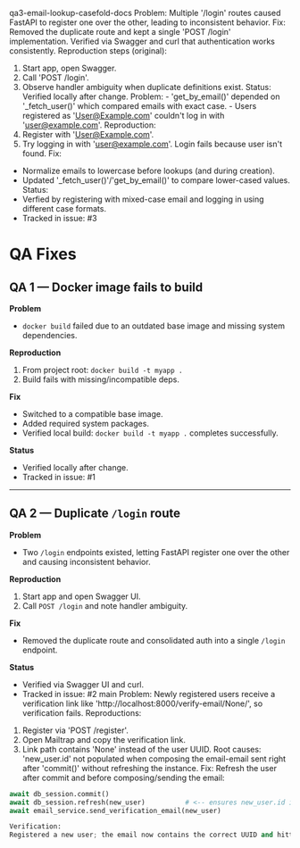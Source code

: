 qa3-email-lookup-casefold-docs
Problem: Multiple '/login' routes caused FastAPI to register one over the other, leading to inconsistent behavior. 
Fix: Removed the duplicate route and kept a single 'POST /login' implementation. Verified via Swagger and curl that authentication works consistently. 
Reproduction steps (original): 
1. Start app, open Swagger. 
2. Call 'POST /login'. 
3. Observe handler ambiguity when duplicate definitions exist. 
Status: Verified locally after change. 
Problem: - 'get_by_email()' depended on '_fetch_user()' which compared emails with exact case. - Users registered as 'User@Example.com' couldn't log in with 'user@example.com'.
Reproduction: 
1. Register with 'User@Example.com'.
2. Try logging in with 'user@example.com'.
Login fails because user isn't found. 
Fix: 
- Normalize emails to lowercase before lookups (and during creation).
- Updated '_fetch_user()'/'get_by_email()' to compare lower-cased values. 
Status: 
- Verfied by registering with mixed-case email and logging in using different case formats. 
- Tracked in issue: #3

# QA Fixes

## QA 1 — Docker image fails to build
**Problem**
- `docker build` failed due to an outdated base image and missing system dependencies.

**Reproduction**
1. From project root: `docker build -t myapp .`
2. Build fails with missing/incompatible deps.

**Fix**
- Switched to a compatible base image.
- Added required system packages.
- Verified local build: `docker build -t myapp .` completes successfully.

**Status**
- Verified locally after change.
- Tracked in issue: #1

---

## QA 2 — Duplicate `/login` route
**Problem**
- Two `/login` endpoints existed, letting FastAPI register one over the other and causing inconsistent behavior.

**Reproduction**
1. Start app and open Swagger UI.
2. Call `POST /login` and note handler ambiguity.

**Fix**
- Removed the duplicate route and consolidated auth into a single `/login` endpoint.

**Status**
- Verified via Swagger UI and curl.
- Tracked in issue: #2
main
Problem: Newly registered users receive a verification link like 'http://localhost:8000/verify-email/None/', so verification fails. 
Reproductions: 
1. Register via 'POST /register'.
2. Open Mailtrap and copy the verification link. 
3. Link path contains 'None' instead of the user UUID. 
Root causes: 
'new_user.id' not populated when composing the email-email sent right after 'commit()' without refreshing the instance. 
Fix: 
Refresh the user after commit and before composing/sending the email:
```python
await db_session.commit()
await db_session.refresh(new_user)          # <-- ensures new_user.id is set
await email_service.send_verification_email(new_user)

Verification: 
Registered a new user; the email now contains the correct UUID and hitting /verify-email/<uuid> returns 200 (Email verified successfully"). 
